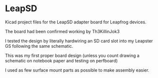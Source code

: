 # LeapSD
Kicad project files for the LeapSD adapter board for Leapfrog devices.

The board had been confirmed working by Th3KillinJok3

I tested the design by literally hardwiring an SD card slot into my Leapster GS following the same schematic.

This was my first proper board design (unless you count drawing a schematic on notebook paper and testing on perfboard)

I used as few surface mount parts as possible to make assembly easier.
